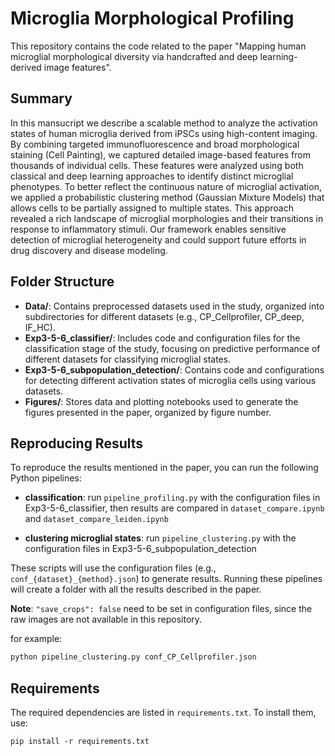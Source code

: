 # Microglia Morphological Profiling

This repository contains the code related to the paper "Mapping human microglial morphological diversity via handcrafted and deep learning-derived image features".

## Summary

In this mansucript we describe a scalable method to analyze the activation states of human microglia derived from iPSCs using high-content imaging. By combining targeted immunofluorescence and broad morphological staining (Cell Painting), we captured detailed image-based features from thousands of individual cells. These features were analyzed using both classical and deep learning approaches to identify distinct microglial phenotypes. To better reflect the continuous nature of microglial activation, we applied a probabilistic clustering method (Gaussian Mixture Models) that allows cells to be partially assigned to multiple states. This approach revealed a rich landscape of microglial morphologies and their transitions in response to inflammatory stimuli. Our framework enables sensitive detection of microglial heterogeneity and could support future efforts in drug discovery and disease modeling.

## Folder Structure

- **Data/**: Contains preprocessed datasets used in the study, organized into subdirectories for different datasets (e.g., CP_Cellprofiler, CP_deep, IF_HC).
- **Exp3-5-6_classifier/**: Includes code and configuration files for the classification stage of the study, focusing on predictive performance of different datasets for classifying microglial states.
- **Exp3-5-6_subpopulation_detection/**: Contains code and configurations for detecting different activation states of microglia cells using various datasets.
- **Figures/**: Stores data and plotting notebooks used to generate the figures presented in the paper, organized by figure number.



## Reproducing Results

To reproduce the results mentioned in the paper, you can run the following Python pipelines:

- **classification**: run `pipeline_profiling.py` with the configuration files in Exp3-5-6_classifier, then results are compared in `dataset_compare.ipynb` and `dataset_compare_leiden.ipynb`

- **clustering microglial states**: run `pipeline_clustering.py` with the configuration files in Exp3-5-6_subpopulation_detection

These scripts will use the configuration files (e.g., `conf_{dataset}_{method}.json`) to generate results. Running these pipelines will create a folder with all the results described in the paper.

**Note**: `"save_crops": false` need to be set in configuration files, since the raw images are not available in this repository.

for example:

```bash
python pipeline_clustering.py conf_CP_Cellprofiler.json
```

## Requirements

The required dependencies are listed in `requirements.txt`. To install them, use:
```
pip install -r requirements.txt
